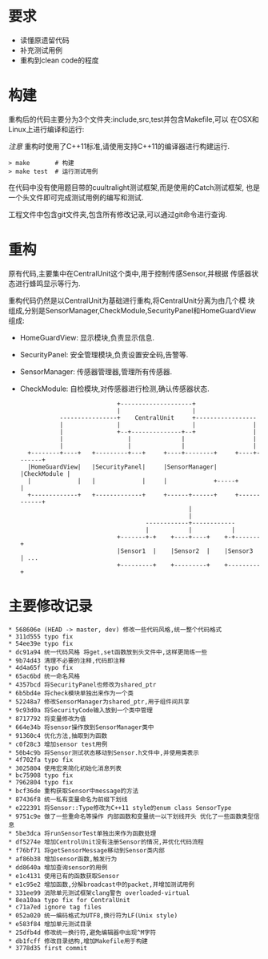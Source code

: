 # 要求

- 读懂原遗留代码
- 补充测试用例
- 重构到clean code的程度

# 构建

重构后的代码主要分为3个文件夹:include,src,test并包含Makefile,可以
在OSX和Linux上进行编译和运行:

*注意* 重构时使用了C++11标准,请使用支持C++11的编译器进行构建运行.

    > make       # 构建
    > make test  # 运行测试用例

在代码中没有使用题目带的cuultralight测试框架,而是使用的Catch测试框架,
也是一个头文件即可完成测试用例的编写和测试.

工程文件中包含git文件夹,包含所有修改记录,可以通过git命令进行查询.

# 重构

原有代码,主要集中在CentralUnit这个类中,用于控制传感Sensor,并根据
传感器状态进行蜂鸣显示等行为.

重构代码仍然是以CentralUnit为基础进行重构,将CentralUnit分离为由几个模
块组成,分别是SensorManager,CheckModule,SecurityPanel和HomeGuardView
组成:

- HomeGuardView: 显示模块,负责显示信息.
- SecurityPanel: 安全管理模块,负责设置安全码,告警等.
- SensorManager: 传感器管理器,管理所有传感器.
- CheckModule:   自检模块,对传感器进行检测,确认传感器状态.

                                 +--------------------+
                                 |                    |
                 ----------------+    CentralUnit     +-----------------
                 |               |                    |                |
                 |               +--+--------------+--+                |
                 |                  |              |                   |
                 |                  |              |                   |
        +--------+----+   +---------+---+     +----+--------+     +----+-------+
        |HomeGuardView|   |SecurityPanel|     |SensorManager|     |CheckModule |
        |             |   |             |     |             +-----+            |
        +-------------+   +-------------+     +------+------+     +------------+
                                                     |
                                                     |
                                         ------------+------------
                                         |           |           |
                                 +-------+-+    +----+----+    +-+-------+
                                 |Sensor1  |    |Sensor2  |    |Sensor3  | ...
                                 +---------+    +---------+    +---------+

# 主要修改记录

    * 568606e (HEAD -> master, dev) 修改一些代码风格,统一整个代码格式
    * 311d555 typo fix
    * 54ee39e typo fix
    * dc91a94 统一代码风格 将get,set函数放到头文件中,这样更简练一些
    * 9b74d43 清理不必要的注释,代码即注释
    * 4d4a65f typo fix
    * 65ac6bd 统一命名风格
    * 4357bcd 将SecurityPanel也修改为shared_ptr
    * 6b5bd4e 将check模块单独出来作为一个类
    * 52248a7 修改SensorManager为shared_ptr,用于组件间共享
    * 9c93d0a 将SecurityCode输入放到一个类中管理
    * 8717792 将变量修改为值
    * 664e34b 将sensor操作放到SensorManager类中
    * 91360c4 优化方法,抽取到为函数
    * c0f28c3 增加sensor test用例
    * 50b4c9b 将Sensor测试状态移动到Sensor.h文件中,并使用类表示
    * 4f702fa typo fix
    * 3025804 使用宏来简化初始化消息列表
    * bc75908 typo fix
    * 7962804 typo fix
    * bcf36de 重构获取Sensor中message的方法
    * 87436f8 统一私有变量命名为前缀下划线
    * e222391 将Sensor::Type修改为C++11 style的enum class SensorType
    * 9751c9e 做了一些重命名等操作 内部函数和变量统一以下划线开头 优化了一些函数类型信息
    * 5be3dca 将runSensorTest单独出来作为函数处理
    * df5274e 增加CentrolUnit没有注册Sensor的情况,并优化代码流程
    * f76bf71 将getSensorMessage移动到Sensor类内部
    * af86b38 增加sensor函数,触发行为
    * dd8640a 增加查询sensor的用例
    * e1c4131 使用已有的函数获取Sensor
    * e1c95e2 增加函数,分解broadcast中的packet,并增加测试用例
    * 331ee99 消除单元测试框架clang警告 overloaded-virtual
    * 8ea10aa typo fix for CentralUnit
    * c71a7ed ignore tag files
    * 052a020 统一编码格式为UTF8,换行符为LF(Unix style)
    * e583f84 增加单元测试目录
    * 25dfb4d 修改统一换行符,避免编辑器中出现^M字符
    * db1fcff 修改目录结构,增加Makefile用于构建
    * 3778d35 first commit
